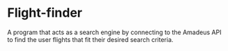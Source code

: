 # Flight-finder
A program that acts as a search engine by connecting to the Amadeus API to find the user flights that fit their desired search criteria.
